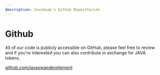 ```yaml
---
description: JavaSwap's Github Repositories
---
```


# Github

All of our code is publicly accessible on GitHub, please feel free to review and if you're interested you can also contribute in exchange for JAVA tokens.

[github.com/javaswapdevelpment](https://github.com/javaswapdevelpment)
 